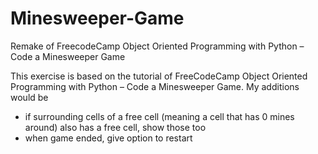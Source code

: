 # Minesweeper-Game
Remake of FreecodeCamp Object Oriented Programming with Python – Code a Minesweeper Game


This exercise is based on the tutorial of FreeCodeCamp Object Oriented Programming with Python – Code a Minesweeper Game.
My additions would be 
  - if surrounding cells of a free cell (meaning a cell that has 0 mines around) also has a free cell, show those too
  - when game ended, give option to restart
